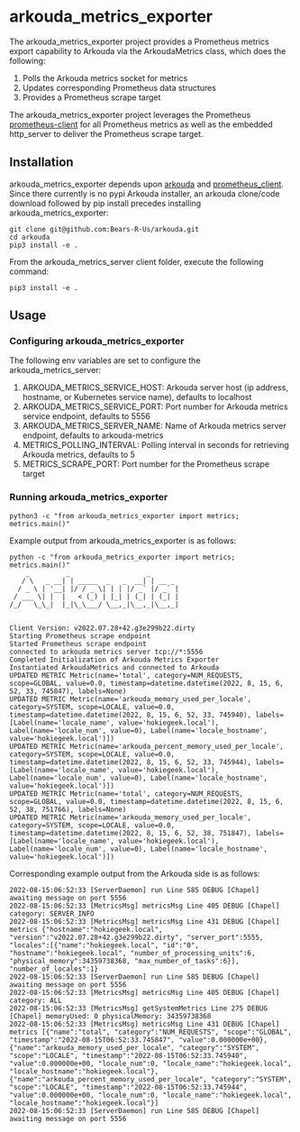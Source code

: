# arkouda_metrics_exporter

The arkouda_metrics_exporter project provides a Prometheus metrics export capability to Arkouda via the ArkoudaMetrics class, which does the following:

1. Polls the Arkouda metrics socket for metrics
2. Updates corresponding Prometheus data structures
3. Provides a Prometheus scrape target

The arkouda_metrics_exporter project leverages the Prometheus [prometheus-client](https://github.com/prometheus/client_python) for all Prometheus metrics as well as the embedded http_server to deliver the Prometheus scrape target.


## Installation

arkouda_metrics_exporter depends upon [arkouda](https://github.com/Bears-R-Us/arkouda) and [prometheus_client](https://pypi.org/project/prometheus-client/). Since there currently is no pypi Arkouda installer, an arkouda clone/code download followed by pip install precedes installing arkouda_metrics_exporter:

```
git clone git@github.com:Bears-R-Us/arkouda.git
cd arkouda
pip3 install -e .
```

From the arkouda_metrics_server client folder, execute the following command:

```
pip3 install -e .
```

## Usage

### Configuring arkouda_metrics_exporter

The following env variables are set to configure the arkouda_metrics_server:

1. ARKOUDA_METRICS_SERVICE_HOST: Arkouda server host (ip address, hostname, or Kubernetes service name), defaults to localhost
2. ARKOUDA_METRICS_SERVICE_PORT: Port number for Arkouda metrics service endpoint, defaults to 5556
3. ARKOUDA_METRICS_SERVER_NAME: Name of Arkouda metrics server endpoint, defaults to arkouda-metrics
4. METRICS_POLLING_INTERVAL: Polling interval in seconds for retrieving Arkouda metrics, defaults to 5
5. METRICS_SCRAPE_PORT: Port number for the Prometheus scrape target

### Running arkouda_metrics_exporter

```
python3 -c "from arkouda_metrics_exporter import metrics; metrics.main()"
```

Example output from arkouda_metrics_exporter is as follows:

```
python -c "from arkouda_metrics_exporter import metrics; metrics.main()"
    _         _                   _       
   / \   _ __| | _____  _   _  __| | __ _ 
  / _ \ | '__| |/ / _ \| | | |/ _` |/ _` |
 / ___ \| |  |   < (_) | |_| | (_| | (_| |
/_/   \_\_|  |_|\_\___/ \__,_|\__,_|\__,_|
                                          

Client Version: v2022.07.28+42.g3e299b22.dirty
Starting Prometheus scrape endpoint
Started Prometheus scrape endpoint
connected to arkouda metrics server tcp://*:5556
Completed Initialization of Arkouda Metrics Exporter
Instantiated ArkoudaMetrics and connected to Arkouda
UPDATED METRIC Metric(name='total', category=NUM_REQUESTS, scope=GLOBAL, value=0.0, timestamp=datetime.datetime(2022, 8, 15, 6, 52, 33, 745847), labels=None)
UPDATED METRIC Metric(name='arkouda_memory_used_per_locale', category=SYSTEM, scope=LOCALE, value=0.0, timestamp=datetime.datetime(2022, 8, 15, 6, 52, 33, 745940), labels=[Label(name='locale_name', value='hokiegeek.local'), Label(name='locale_num', value=0), Label(name='locale_hostname', value='hokiegeek.local')])
UPDATED METRIC Metric(name='arkouda_percent_memory_used_per_locale', category=SYSTEM, scope=LOCALE, value=0.0, timestamp=datetime.datetime(2022, 8, 15, 6, 52, 33, 745944), labels=[Label(name='locale_name', value='hokiegeek.local'), Label(name='locale_num', value=0), Label(name='locale_hostname', value='hokiegeek.local')])
UPDATED METRIC Metric(name='total', category=NUM_REQUESTS, scope=GLOBAL, value=0.0, timestamp=datetime.datetime(2022, 8, 15, 6, 52, 38, 751766), labels=None)
UPDATED METRIC Metric(name='arkouda_memory_used_per_locale', category=SYSTEM, scope=LOCALE, value=0.0, timestamp=datetime.datetime(2022, 8, 15, 6, 52, 38, 751847), labels=[Label(name='locale_name', value='hokiegeek.local'), Label(name='locale_num', value=0), Label(name='locale_hostname', value='hokiegeek.local')])
```

Corresponding example output from the Arkouda side is as follows:

```
2022-08-15:06:52:33 [ServerDaemon] run Line 585 DEBUG [Chapel] awaiting message on port 5556
2022-08-15:06:52:33 [MetricsMsg] metricsMsg Line 405 DEBUG [Chapel] category: SERVER_INFO
2022-08-15:06:52:33 [MetricsMsg] metricsMsg Line 431 DEBUG [Chapel] metrics {"hostname":"hokiegeek.local", "version":"v2022.07.28+42.g3e299b22.dirty", "server_port":5555, "locales":[{"name":"hokiegeek.local", "id":"0", "hostname":"hokiegeek.local", "number_of_processing_units":6, "physical_memory":34359738368, "max_number_of_tasks":6}], "number_of_locales":1}
2022-08-15:06:52:33 [ServerDaemon] run Line 585 DEBUG [Chapel] awaiting message on port 5556
2022-08-15:06:52:33 [MetricsMsg] metricsMsg Line 405 DEBUG [Chapel] category: ALL
2022-08-15:06:52:33 [MetricsMsg] getSystemMetrics Line 275 DEBUG [Chapel] memoryUsed: 0 physicalMemory: 34359738368
2022-08-15:06:52:33 [MetricsMsg] metricsMsg Line 431 DEBUG [Chapel] metrics [{"name":"total", "category":"NUM_REQUESTS", "scope":"GLOBAL", "timestamp":"2022-08-15T06:52:33.745847", "value":0.000000e+00}, {"name":"arkouda_memory_used_per_locale", "category":"SYSTEM", "scope":"LOCALE", "timestamp":"2022-08-15T06:52:33.745940", "value":0.000000e+00, "locale_num":0, "locale_name":"hokiegeek.local", "locale_hostname":"hokiegeek.local"}, {"name":"arkouda_percent_memory_used_per_locale", "category":"SYSTEM", "scope":"LOCALE", "timestamp":"2022-08-15T06:52:33.745944", "value":0.000000e+00, "locale_num":0, "locale_name":"hokiegeek.local", "locale_hostname":"hokiegeek.local"}]
2022-08-15:06:52:33 [ServerDaemon] run Line 585 DEBUG [Chapel] awaiting message on port 5556
```